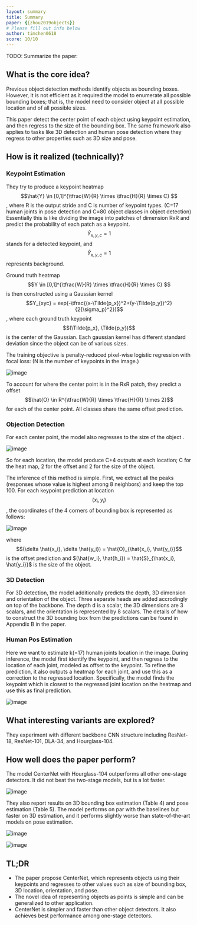 ```yaml
---
layout: summary
title: Summary
paper: {{zhou2019objects}}
# Please fill out info below
author: timchen0618
score: 10/10
---
```


TODO: Summarize the paper:
## What is the core idea?
Previous object detection methods identify objects as bounding boxes. However, it is not efficient as it required the model to enumerate all possible bounding boxes; that is, the model need to consider object at all possible location and of all possible sizes. 

This paper detect the center point of each object using keypoint estimation, and then regress to the size of the bounding box.
The same framework also applies to tasks like 3D detection and human pose detection where they regress to other properties such as 3D size and pose.

## How is it realized (technically)?

### Keypoint Estimation
They try to produce a keypoint heatmap $$\hat{Y} \in [0,1]^{\tfrac{W}{R} \times \tfrac{H}{R} \times C} $$, where R is the output stride and C is number of keypoint types. (C=17 human joints in pose detection and C=80 object classes in object detection) Essentially this is like dividing the image into patches of dimension RxR and predict the probability of each patch as a keypoint. $$\hat{Y}_{x,y,c}=1$$ stands for a detected keypoint, and $$\hat{Y}_{x,y,c}=1$$ represents background. 

Ground truth heatmap $$Y \in [0,1]^{\tfrac{W}{R} \times \tfrac{H}{R} \times C} $$ is then constructed using a Gaussian kernel $$Y_{xyc} = exp(-\tfrac{(x-\Tilde{p_x})^2+(y-\Tilde{p_y})^2}{2{\sigma_p}^2})$$, where each ground truth keypoint $$(\Tilde{p_x}, \Tilde{p_y})$$ is the center of the Gaussian. Each gaussian kernel has different standard deviation since the object can be of various sizes.

The training objective is penalty-reduced pixel-wise logistic regression with focal loss: (N is the number of keypoints in the image.)

![image](https://user-images.githubusercontent.com/35536646/138367795-b3711374-dcac-4c97-bc52-99abec63d40b.png)


To account for where the center point is in the RxR patch, they predict a offset $$\hat{O} \in R^{\tfrac{W}{R} \times \tfrac{H}{R} \times 2}$$ for each of the center point. All classes share the same offset prediction. 

### Objection Detection
For each center point, the model also regresses to the size of the object . 

![image](https://user-images.githubusercontent.com/35536646/138213827-43be5b32-b964-49d8-ae57-b3b9235ddb8c.png)

So for each location, the model produce C+4 outputs at each location; C for the heat map, 2 for the offset and 2 for the size of the object.

The inference of this method is simple. First, we extract all the peaks (responses whose value is highest among 8 neighbors) and keep the top 100. 
For each keypoint prediction at location $$(x_i, y_i)$$, the coordinates of the 4 corners of bounding box is represented as follows:

![image](https://user-images.githubusercontent.com/35536646/138375399-9f3e033c-845f-4b35-a294-e28c81717177.png)


where $$(\delta \hat{x_i}, \delta \hat{y_i}) = \hat{O}_{\hat{x_i}, \hat{y_i}}$$ is the offset prediction and $(\hat{w_i}, \hat{h_i}) = \hat{S}_{\hat{x_i}, \hat{y_i}}$ is the size of the object.




### 3D Detection

For 3D detection, the model additionally predicts the depth, 3D dimension and orientation of the object. Three separate heads are added accrodingly on top of the backbone. The depth d is a scalar, the 3D dimensions are 3 scalars, and the orientation is represented by 8 scalars. The details of how to construct the 3D bounding box from the predictions can be found in Appendix B in the paper. 

### Human Pos Estimation
Here we want to estimate k(=17) human joints location in the image. During inference, the model first identify the keypoint, and then regress to the location of each joint, modeled as offset to the keypoint. To refine the prediction, it also outputs a heatmap for each joint, and use this as a correction to the regressed location. Specifically, the model finds the keypoint which is closest to the regressed joint location on the heatmap and use this as final prediction.


![image](https://user-images.githubusercontent.com/35536646/138218692-51d6afb9-3f74-440c-aa5a-b818acda5f92.png)
## What interesting variants are explored?
They experiment with different backbone CNN structure including ResNet-18, ResNet-101, DLA-34, and Hourglass-104. 


## How well does the paper perform?

The model CenterNet with Hourglass-104 outperforms all other one-stage detectors. It did not beat the two-stage models, but is a lot faster. 

![image](https://user-images.githubusercontent.com/35536646/138371324-529b8d82-4b2f-47c0-83f4-4c52f676df8a.png)

They also report results on 3D bounding box estimation (Table 4) and pose estimation (Table 5). The model performs on par with the baselines but faster on 3D estimation, and it performs slightly worse than state-of-the-art models on pose estimation.

![image](https://user-images.githubusercontent.com/35536646/138371504-0165da8d-d02c-456d-ad0c-2bd14d53ec19.png)

![image](https://user-images.githubusercontent.com/35536646/138371528-557fb39b-a21c-474e-bf0d-28057124c17c.png)

## TL;DR
- The paper propose CenterNet, which represents objects using their keypoints and regresses to other values such as size of bounding box, 3D location, orientation, and pose.
- The novel idea of representing objects as points is simple and can be generalized to other application.
- CenterNet is simpler and faster than other object detectors. It also achieves best performance among one-stage detectors.
